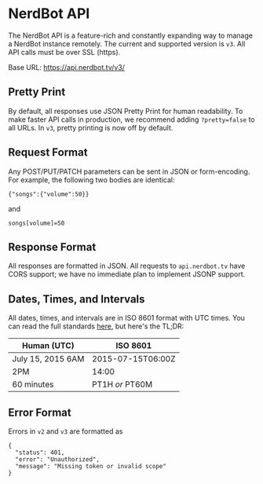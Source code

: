 # NerdBot API
The NerdBot API is a feature-rich and constantly expanding way to manage a NerdBot instance remotely. The current and supported version is `v3`. All API calls must be over SSL (https).

Base URL: https://api.nerdbot.tv/v3/

## Pretty Print
By default, all responses use JSON Pretty Print for human readability. To make faster API calls in production, we recommend adding `?pretty=false` to all URLs. In `v3`, pretty printing is now off by default.

## Request Format
Any POST/PUT/PATCH parameters can be sent in JSON or form-encoding. For example, the following two bodies are identical:

    {"songs":{"volume":50}}

and

    songs[volume]=50

## Response Format
All responses are formatted in JSON. All requests to `api.nerdbot.tv` have CORS support; we have no immediate plan to implement JSONP support.

## Dates, Times, and Intervals
All dates, times, and intervals are in ISO 8601 format with UTC times. You can read the full standards [here](https://en.wikipedia.org/wiki/ISO_8601), but here's the TL;DR:

Human (UTC)|ISO 8601
---|---
July 15, 2015 6AM|2015-07-15T06:00Z
2PM|14:00
60 minutes|PT1H *or* PT60M

## Error Format
Errors in `v2` and `v3` are formatted as

    {
      "status": 401,
      "error": "Unauthorized",
      "message": "Missing token or invalid scope"
    }
